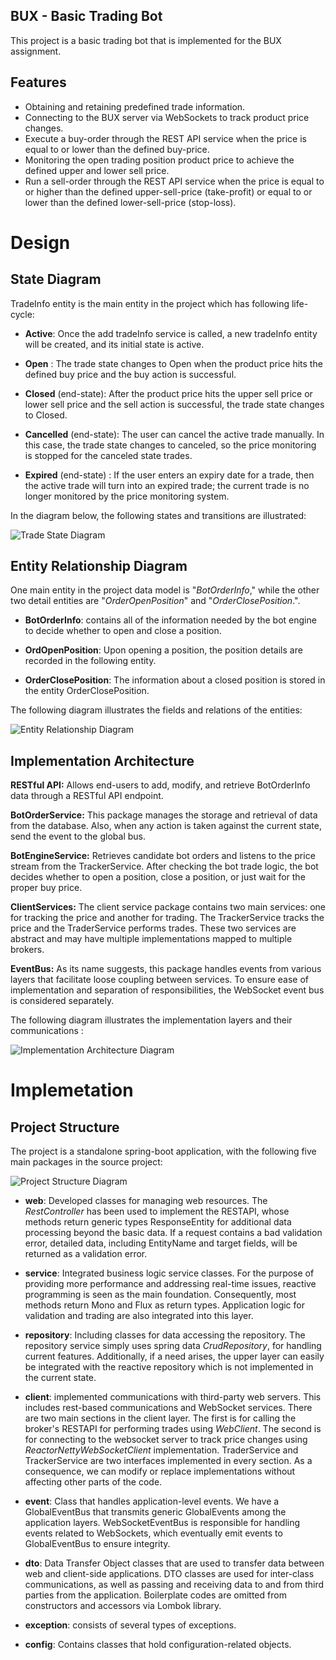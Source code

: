 ##  BUX -  Basic Trading Bot
This project is a basic trading bot that is implemented for the BUX assignment.


##  Features
- Obtaining and retaining predefined trade information.
- Connecting to the BUX server via WebSockets to track product price changes.
- Execute a buy-order through the REST API service when the price is equal to or lower than the defined buy-price.
- Monitoring the open trading position product price to achieve the defined upper and lower sell price.
- Run a sell-order through the REST API service when the price is equal to or higher than the defined upper-sell-price (take-profit) or equal to or lower than the defined lower-sell-price (stop-loss).


# Design

## State Diagram


TradeInfo entity is the main entity in the project which has following life-cycle:

- **Active**: Once the add tradeInfo service is called, a new tradeInfo entity will be created, and its initial state is active.

- **Open** : The trade state changes to Open when the product price hits the defined buy price and the buy action is successful.

- **Closed** (end-state): After the product price hits the upper sell price or lower sell price and the sell action is successful, the trade state changes to Closed.

- **Cancelled** (end-state): The user can cancel the active trade manually. In this case, the trade state changes to canceled, so the price monitoring is stopped for the canceled state trades.

- **Expired** (end-state) : If the user enters an expiry date for a trade, then the active trade will turn into an expired trade; the current trade is no longer monitored by the price monitoring system.

In the diagram below, the following states and transitions are illustrated:



![Trade State Diagram](https://github.com/saeedshokoohi/bux-basic-trading-bot/blob/75e017ed0edab8893878d3f2552b9a7c2d48ab4e/design/images/Trading%20State%20Diagram.jpg)


## Entity Relationship Diagram
One main entity in the project data model is "*BotOrderInfo*," while the other two detail entities are "*OrderOpenPosition*" and "*OrderClosePosition*.".

- **BotOrderInfo**: contains all of the information needed by the bot engine to decide whether to open and close a position.

- **OrdOpenPosition**: Upon opening a position, the position details are recorded in the following entity.

- **OrderClosePosition**: The information about a closed position is stored in the entity OrderClosePosition.


The following diagram illustrates the fields and relations of the entities:

![Entity Relationship Diagram](https://github.com/saeedshokoohi/bux-basic-trading-bot/blob/67eeb7ea4ee087283210d928bef5967b82a5ff4b/design/images/entity_relationship_diagram.png)

## Implementation Architecture

**RESTful API:** Allows end-users to add, modify, and retrieve BotOrderInfo data through a RESTful API endpoint.

**BotOrderService:** This package manages the storage and retrieval of data from the database. Also, when any action is taken against the current state, send the event to the global bus.

**BotEngineService:** Retrieves candidate bot orders and listens to the price stream from the TrackerService. After checking the bot trade logic, the bot decides whether to open a position, close a position, or just wait for the proper buy price.

**ClientServices:** The client service package contains two main services: one for tracking the price and another for trading. The TrackerService tracks the price and the TraderService performs trades. These two services are abstract and may have multiple implementations mapped to multiple brokers. 

**EventBus:** As its name suggests, this package handles events from various layers that facilitate loose coupling between services. To ensure ease of implementation and separation of responsibilities, the WebSocket event bus is considered separately.

The following diagram illustrates the implementation layers and their communications :


![Implementation Architecture Diagram](https://github.com/saeedshokoohi/bux-basic-trading-bot/blob/13e00cc71d737e102b563e9612b8b10acc9f5813/design/images/implementation_architecture_diagram.png)


# Implemetation

## Project Structure

The project is a standalone spring-boot application, with the following five main packages in the source project:

![Project Structure Diagram](https://github.com/saeedshokoohi/bux-basic-trading-bot/blob/429e9ece4947c2410dd813b24263ed32b1653ed6/design/images/project_structure_diagram.png)

- **web**: Developed classes for managing web resources. 
The *RestController* has been used to implement the RESTAPI, whose methods return generic types ResponseEntity for additional data processing beyond the basic data. If a request contains a bad validation error, detailed data, including EntityName and target fields, will be returned as a validation error.

- **service**: Integrated business logic service classes.
For the purpose of providing more performance and addressing real-time issues, reactive programming is seen as the main foundation. Consequently, most methods return Mono and Flux as return types. Application logic for validation and trading are also integrated into this layer. 
- **repository**: Including classes for data accessing the repository.
The repository service simply uses spring data *CrudRepository*, for handling current features. Additionally, if a need arises, the upper layer can easily be integrated with the reactive repository which is not implemented in the current state.

- **client**: implemented communications with third-party web servers. This includes rest-based communications and WebSocket services.
There are two main sections in the client layer. The first is for calling the broker's RESTAPI for performing trades using *WebClient*. The second is for connecting to the websocket server to track price changes using *ReactorNettyWebSocketClient* implementation.
TraderService and TrackerService are two interfaces implemented in every section. As a consequence, we can modify or replace implementations without affecting other parts of the code.

- **event**: Class that handles application-level events.
We have a GlobalEventBus that transmits generic GlobalEvents among the application layers. WebSocketEventBus is responsible for handling events related to WebSockets, which eventually emit events to GlobalEventBus to ensure integrity.

- **dto**: Data Transfer Object classes that are used to transfer data between web and client-side applications.
DTO classes are used for inter-class communications, as well as passing and receiving data to and from third parties from the application. Boilerplate codes are omitted from constructors and accessors via Lombok library. 

- **exception**: consists of several types of exceptions.
- **config**: Contains classes that hold configuration-related objects.


